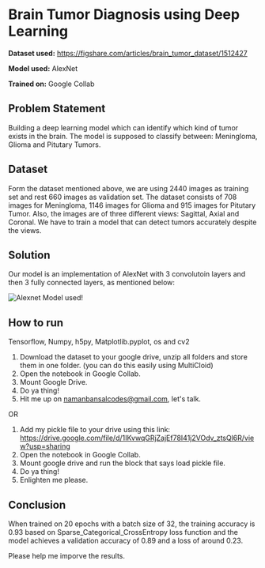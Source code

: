 # Brain Tumor Diagnosis using Deep Learning

**Dataset used:** https://figshare.com/articles/brain_tumor_dataset/1512427

**Model used:** AlexNet

**Trained on:** Google Collab


## Problem Statement

Building a deep learning model which can identify which kind of tumor exists in the brain.
The model is supposed to classify between: Meningloma, Glioma and Pitutary Tumors.

## Dataset

Form the dataset mentioned above, we are using 2440 images as training set and rest 660 images as validation set. The dataset consists of 708 images for Meningloma,
1146 images for Glioma and 915 images for Pitutary Tumor. Also, the images are of three different views: Sagittal, Axial and Coronal. We have to train a model that
can detect tumors accurately despite the views.

## Solution

Our model is an implementation of AlexNet with 3 convolutoin layers and then 3 fully connected layers, as mentioned below:

![Alexnet Model used](https://github.com/namanbansalcodes/Brain-Tumor-Diagnosis-using-Deep-Learning/blob/master/TIP%20model.JPG?raw=true)!


## How to run

Tensorflow, Numpy, h5py, Matplotlib.pyplot, os and cv2

1. Download the dataset to your google drive, unzip all folders and store them in one folder. (you can do this easily using MultiCloid)
2. Open the notebook in Google Collab.
3. Mount Google Drive.
4. Do ya thing!
5. Hit me up on namanbansalcodes@gmail.com, let's talk.

OR

1. Add my pickle file to your drive using this link: https://drive.google.com/file/d/1IKvwqGRjZajEf78I41j2VOdv_ztsQl6R/view?usp=sharing
2. Open the notebook in Google Collab.
3. Mount google drive and run the block that says load pickle file.
4. Do ya thing!
5. Enlighten me please.

## Conclusion

When trained on 20 epochs with a batch size of 32, the training accuracy is 0.93 based on Sparse_Categorical_CrossEntropy loss function and
the model achieves a validation accuracy of 0.89 and a loss of around 0.23.

Please help me imporve the results.
